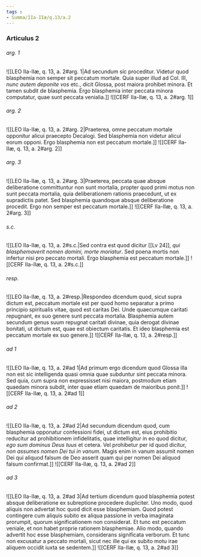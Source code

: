 ```yaml
---
tags : 
- Summa/IIa-IIæ/q.13/a.2
---
```


### Articulus 2

###### arg. 1
![[LEO IIa-IIæ, q. 13, a. 2#arg. 1|Ad secundum sic proceditur. Videtur quod blasphemia non semper sit peccatum mortale. Quia super illud ad Col. III, *nunc autem deponite vos* etc., dicit Glossa, post maiora prohibet minora. Et tamen subdit de blasphemia. Ergo blasphemia inter peccata minora computatur, quae sunt peccata venialia.]]
![[CERF IIa-IIæ, q. 13, a. 2#arg. 1]]

###### arg. 2
![[LEO IIa-IIæ, q. 13, a. 2#arg. 2|Praeterea, omne peccatum mortale opponitur alicui praecepto Decalogi. Sed blasphemia non videtur alicui eorum opponi. Ergo blasphemia non est peccatum mortale.]]
![[CERF IIa-IIæ, q. 13, a. 2#arg. 2]]

###### arg. 3
![[LEO IIa-IIæ, q. 13, a. 2#arg. 3|Praeterea, peccata quae absque deliberatione committuntur non sunt mortalia, propter quod primi motus non sunt peccata mortalia, quia deliberationem rationis praecedunt, ut ex supradictis patet. Sed blasphemia quandoque absque deliberatione procedit. Ergo non semper est peccatum mortale.]]
![[CERF IIa-IIæ, q. 13, a. 2#arg. 3]]

###### s.c.
![[LEO IIa-IIæ, q. 13, a. 2#s.c.|Sed contra est quod dicitur [[Lv 24]], *qui blasphemaverit nomen domini, morte moriatur*. Sed poena mortis non infertur nisi pro peccato mortali. Ergo blasphemia est peccatum mortale.]]
![[CERF IIa-IIæ, q. 13, a. 2#s.c.]]

###### resp.
![[LEO IIa-IIæ, q. 13, a. 2#resp.|Respondeo dicendum quod, sicut supra dictum est, peccatum mortale est per quod homo separatur a primo principio spiritualis vitae, quod est caritas Dei. Unde quaecumque caritati repugnant, ex suo genere sunt peccata mortalia. Blasphemia autem secundum genus suum repugnat caritati divinae, quia derogat divinae bonitati, ut dictum est, quae est obiectum caritatis. Et ideo blasphemia est peccatum mortale ex suo genere.]]
![[CERF IIa-IIæ, q. 13, a. 2#resp.]]

###### ad 1
![[LEO IIa-IIæ, q. 13, a. 2#ad 1|Ad primum ergo dicendum quod Glossa illa non est sic intelligenda quasi omnia quae subduntur sint peccata minora. Sed quia, cum supra non expressisset nisi maiora, postmodum etiam quaedam minora subdit, inter quae etiam quaedam de maioribus ponit.]]
![[CERF IIa-IIæ, q. 13, a. 2#ad 1]]

###### ad 2
![[LEO IIa-IIæ, q. 13, a. 2#ad 2|Ad secundum dicendum quod, cum blasphemia opponatur confessioni fidei, ut dictum est, eius prohibitio reducitur ad prohibitionem infidelitatis, quae intelligitur in eo quod dicitur, *ego sum dominus Deus tuus* et cetera. Vel prohibetur per id quod dicitur, *non assumes nomen Dei tui in vanum*. Magis enim in vanum assumit nomen Dei qui aliquod falsum de Deo asserit quam qui per nomen Dei aliquod falsum confirmat.]]
![[CERF IIa-IIæ, q. 13, a. 2#ad 2]]

###### ad 3
![[LEO IIa-IIæ, q. 13, a. 2#ad 3|Ad tertium dicendum quod blasphemia potest absque deliberatione ex subreptione procedere dupliciter. Uno modo, quod aliquis non advertat hoc quod dicit esse blasphemiam. Quod potest contingere cum aliquis subito ex aliqua passione in verba imaginata prorumpit, quorum significationem non considerat. Et tunc est peccatum veniale, et non habet proprie rationem blasphemiae. Alio modo, quando advertit hoc esse blasphemiam, considerans significata verborum. Et tunc non excusatur a peccato mortali, sicut nec ille qui ex subito motu irae aliquem occidit iuxta se sedentem.]]
![[CERF IIa-IIæ, q. 13, a. 2#ad 3]]

